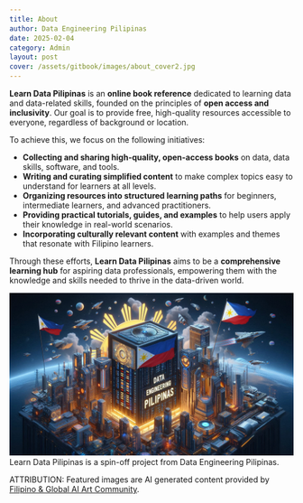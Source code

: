 ```yaml
---
title: About
author: Data Engineering Pilipinas
date: 2025-02-04
category: Admin
layout: post
cover: /assets/gitbook/images/about_cover2.jpg
---
```



**Learn Data Pilipinas** is an **online book reference** dedicated to learning data and data-related skills, founded on the principles of **open access and inclusivity**. Our goal is to provide free, high-quality resources accessible to everyone, regardless of background or location.  

To achieve this, we focus on the following initiatives:  
- **Collecting and sharing high-quality, open-access books** on data, data skills, software, and tools.  
- **Writing and curating simplified content** to make complex topics easy to understand for learners at all levels.  
- **Organizing resources into structured learning paths** for beginners, intermediate learners, and advanced practitioners.  
- **Providing practical tutorials, guides, and examples** to help users apply their knowledge in real-world scenarios.  
- **Incorporating culturally relevant content** with examples and themes that resonate with Filipino learners.  

Through these efforts, **Learn Data Pilipinas** aims to be a **comprehensive learning hub** for aspiring data professionals, empowering them with the knowledge and skills needed to thrive in the data-driven world.  

![Data Engineering Pilipinas](/assets/gitbook/images/about.jpg)
Learn Data Pilipinas is a spin-off project from Data Engineering Pilipinas.

ATTRIBUTION: Featured images are AI generated content provided by [Filipino & Global AI Art Community](https://www.facebook.com/groups/394976393302717).